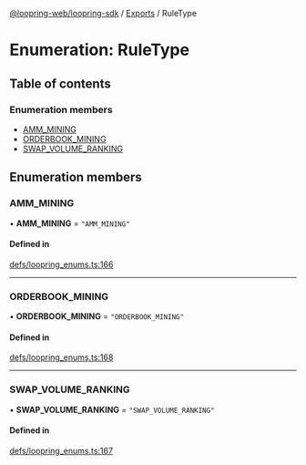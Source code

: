 [@loopring-web/loopring-sdk](../README.md) / [Exports](../modules.md) / RuleType

# Enumeration: RuleType

## Table of contents

### Enumeration members

- [AMM\_MINING](RuleType.md#amm_mining)
- [ORDERBOOK\_MINING](RuleType.md#orderbook_mining)
- [SWAP\_VOLUME\_RANKING](RuleType.md#swap_volume_ranking)

## Enumeration members

### AMM\_MINING

• **AMM\_MINING** = `"AMM_MINING"`

#### Defined in

[defs/loopring_enums.ts:166](https://github.com/Loopring/loopring_sdk/blob/a4b843d/src/defs/loopring_enums.ts#L166)

___

### ORDERBOOK\_MINING

• **ORDERBOOK\_MINING** = `"ORDERBOOK_MINING"`

#### Defined in

[defs/loopring_enums.ts:168](https://github.com/Loopring/loopring_sdk/blob/a4b843d/src/defs/loopring_enums.ts#L168)

___

### SWAP\_VOLUME\_RANKING

• **SWAP\_VOLUME\_RANKING** = `"SWAP_VOLUME_RANKING"`

#### Defined in

[defs/loopring_enums.ts:167](https://github.com/Loopring/loopring_sdk/blob/a4b843d/src/defs/loopring_enums.ts#L167)
